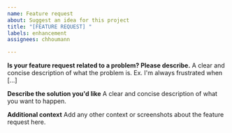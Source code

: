 ```yaml
---
name: Feature request
about: Suggest an idea for this project
title: "[FEATURE REQUEST] "
labels: enhancement
assignees: chhoumann

---
```


**Is your feature request related to a problem? Please describe.**
A clear and concise description of what the problem is. Ex. I'm always frustrated when [...]

**Describe the solution you'd like**
A clear and concise description of what you want to happen.

**Additional context**
Add any other context or screenshots about the feature request here.
